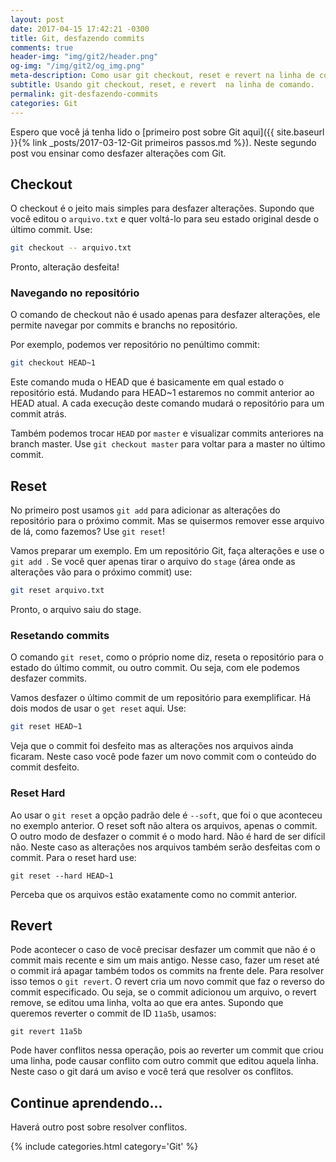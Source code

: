 ```yaml
---
layout: post
date: 2017-04-15 17:42:21 -0300
title: Git, desfazendo commits
comments: true
header-img: "img/git2/header.png"
og-img: "/img/git2/og_img.png"
meta-description: Como usar git checkout, reset e revert na linha de comando.
subtitle: Usando git checkout, reset, e revert  na linha de comando.
permalink: git-desfazendo-commits
categories: Git
---
```


Espero que você já tenha lido o [primeiro post sobre Git aqui]({{ site.baseurl }}{% link _posts/2017-03-12-Git primeiros passos.md %}). Neste segundo post vou ensinar como desfazer alterações com Git.

## Checkout

O checkout é o jeito mais simples para desfazer alterações. Supondo que você editou o `arquivo.txt` e quer voltá-lo para seu estado original desde o último commit.
Use:

```sh
git checkout -- arquivo.txt
```

Pronto, alteração desfeita!

### Navegando no repositório

O comando de checkout não é usado apenas para desfazer alterações, ele permite navegar por commits e branchs no repositório.

Por exemplo, podemos ver repositório no penúltimo commit:

```sh
git checkout HEAD~1
```

Este comando muda o HEAD que é basicamente em qual estado o repositório está. Mudando para HEAD~1 estaremos no commit anterior ao HEAD atual.
A cada execução deste comando mudará o repositório para um commit atrás.

Também podemos trocar `HEAD` por `master` e visualizar commits anteriores na branch master. Use `git checkout master` para voltar para a master no último commit.

## Reset

No primeiro post usamos `git add` para adicionar as alterações do repositório para o próximo commit. Mas se quisermos remover esse arquivo de lá, como fazemos?
Use `git reset`!

Vamos preparar um exemplo. Em um repositório Git, faça alterações e use o `git add `. 
Se você quer apenas tirar o arquivo do `stage` (área onde as alterações vão para o próximo commit) use:

```sh
git reset arquivo.txt
```

Pronto, o arquivo saiu do stage.

### Resetando commits

O comando `git reset`, como o próprio nome diz, reseta o repositório para o estado do último commit, ou outro commit. Ou seja, com ele podemos desfazer commits.

Vamos desfazer o último commit de um repositório para exemplificar. Há dois modos de usar o `get reset` aqui.
Use:

```sh
git reset HEAD~1
```
Veja que o commit foi desfeito mas as alterações nos arquivos ainda ficaram. Neste caso você pode fazer um novo commit com o conteúdo do commit desfeito.

### Reset Hard

Ao usar o `git reset` a opção padrão dele é `--soft`, que foi o que aconteceu no exemplo anterior. O reset soft não altera os arquivos, apenas o commit.
O outro modo de desfazer o commit é o modo hard. Não é hard de ser difícil não. Neste caso as alterações nos arquivos também serão desfeitas com o commit.
Para o reset hard use:

```
git reset --hard HEAD~1
```

Perceba que os arquivos estão exatamente como no commit anterior.

## Revert

Pode acontecer o caso de você precisar desfazer um commit que não é o commit mais recente e sim um mais antigo. Nesse caso, fazer um reset até o commit irá apagar também todos os commits na frente dele. Para resolver isso temos o `git revert`. O revert cria um novo commit que faz o reverso do commit especificado. Ou seja, se o commit adicionou um arquivo, o revert remove, se editou uma linha, volta ao que era antes.
Supondo que queremos reverter o commit de ID `11a5b`, usamos:

```
git revert 11a5b
```

Pode haver conflitos nessa operação, pois ao reverter um commit que criou uma linha, pode causar conflito com outro commit que editou aquela linha. Neste caso o git dará um aviso e você terá que resolver os conflitos.

## Continue aprendendo...

Haverá outro post sobre resolver conflitos.

{% include categories.html category='Git' %}